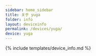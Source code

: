 ```yaml
---
sidebar: home_sidebar
title: 关于 yuga
folder: info
layout: deviceinfo
permalink: /devices/yuga/
device: yuga
---
```

{% include templates/device_info.md %}
